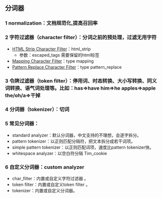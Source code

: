 ## 分词器

### 1	normalization：文档规范化,提高召回率

### 2	字符过滤器（character filter）：分词之前的预处理，过滤无用字符

- [HTML Strip Character Filter](https://www.elastic.co/guide/en/elasticsearch/reference/current/analysis-htmlstrip-charfilter.html)：html_strip
  - 参数：escaped_tags  需要保留的html标签
- [Mapping Character Filter](https://www.elastic.co/guide/en/elasticsearch/reference/current/analysis-mapping-charfilter.html)：type mapping
- [Pattern Replace Character Filter](https://www.elastic.co/guide/en/elasticsearch/reference/current/analysis-pattern-replace-charfilter.html)：type pattern_replace

### 3	令牌过滤器（token filter）：停用词、时态转换、大小写转换、同义词转换、语气词处理等。比如：has=>have  him=>he  apples=>apple  the/oh/a=>干掉

### 4	分词器（tokenizer）：切词

### 5	常见分词器：

- standard analyzer：默认分词器，中文支持的不理想，会逐字拆分。
- pattern tokenizer：以正则匹配分隔符，把文本拆分成若干词项。
- simple pattern tokenizer：以正则匹配词项，速度比pattern tokenizer快。
- whitespace analyzer：以空白符分隔	Tim_cookie

### 6	自定义分词器：custom analyzer

- char_filter：内置或自定义字符过滤器 。
- token filter：内置或自定义token filter 。
- tokenizer：内置或自定义分词器。

